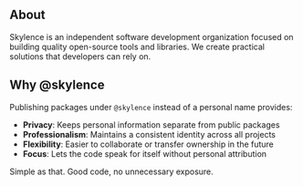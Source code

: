 ## About

Skylence is an independent software development organization focused on building quality open-source tools and libraries. We create practical solutions that developers can rely on.

## Why @skylence

Publishing packages under `@skylence` instead of a personal name provides:

- **Privacy**: Keeps personal information separate from public packages
- **Professionalism**: Maintains a consistent identity across all projects
- **Flexibility**: Easier to collaborate or transfer ownership in the future
- **Focus**: Lets the code speak for itself without personal attribution

Simple as that. Good code, no unnecessary exposure.
